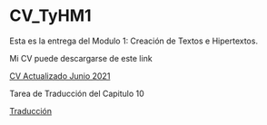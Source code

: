 # CV_TyHM1
Esta es la entrega del Modulo 1:  Creación de Textos e Hipertextos. 

<p>
  
  Mi CV puede descargarse de este link
  
  <p>
    
  <a href="https://github.com/MariaCle/CV-TyHM1/blob/main/CV.pdf">CV Actualizado Junio 2021</a>
    
   <p>
      
   Tarea de Traducción del Capitulo 10 
      
   <p>
        
   [Traducción](https://github.com/MariaCle/CV-TyHM1/blob/main/Traduccion_capitulo_10_CLEMENT_pdf.pdf)

